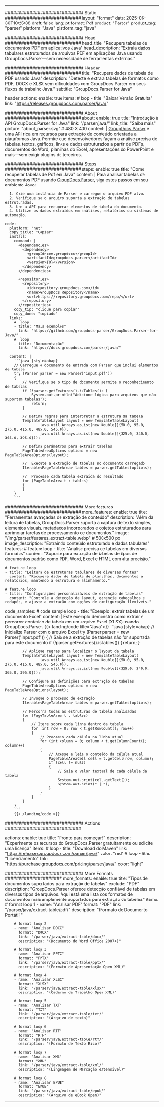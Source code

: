 


---
############################# Static ############################
layout: "format"
date:  2025-06-30T10:25:38
draft: false
lang: pt
format: Pdf
product: "Parser"
product_tag: "parser"
platform: "Java"
platform_tag: "java"

############################# Head ############################
head_title: "Recupere tabelas de documentos PDF em aplicativos Java"
head_description: "Extraia dados tabulares estruturados de arquivos PDF em aplicações Java usando GroupDocs.Parser—sem necessidade de ferramentas externas."

############################# Header ############################
title: "Recupere dados de tabela de PDF usando Java" 
description: "Detecte e extraia tabelas de formatos como PDF, DOCX e XLSX sem dificuldades com GroupDocs.Parser em seus fluxos de trabalho Java."
subtitle: "GroupDocs.Parser for Java" 

header_actions:
  enable: true
  items:
    #  loop
    - title: "Baixar Versão Gratuita"
      link: "https://releases.groupdocs.com/parser/java/"
      
############################# About ############################
about:
    enable: true
    title: "Introdução à API GroupDocs.Parser for Java"
    link: "/parser/java/"
    link_title: "Saiba mais"
    picture: "about_parser.svg" # 480 X 400
    content: |
       [GroupDocs.Parser](/parser/java/) é uma API rica em recursos para extração de conteúdo orientada a plataformas Java. Permite que desenvolvedores façam a análise precisa de tabelas, textos, gráficos, links e dados estruturados a partir de PDFs, documentos do Word, planilhas do Excel, apresentações do PowerPoint e mais—sem exigir plugins de terceiros.

############################# Steps ############################
steps:
    enable: true
    title: "Como recuperar tabelas de Pdf em Java"
    content: |
      Para analisar tabelas de documentos PDF usando [GroupDocs.Parser](/parser/java/), siga estes passos em seu ambiente Java:
      
      1. Crie uma instância de Parser e carregue o arquivo PDF alvo.
      2. Verifique se o arquivo suporta a extração de tabelas estruturadas.
      3. Use a API para recuperar elementos de tabela do documento.
      4. Utilize os dados extraídos em análises, relatórios ou sistemas de automação.
   
    code:
      platform: "net"
      copy_title: "Copiar"
      install:
        command: |
          <dependencies>
            <dependency>
              <groupId>com.groupdocs</groupId>
              <artifactId>groupdocs-parser</artifactId>
              <version>{0}</version>
            </dependency>
          </dependencies>

          <repositories>
            <repository>
              <id>repository.groupdocs.com</id>
              <name>GroupDocs Repository</name>
              <url>https://repository.groupdocs.com/repo/</url>
            </repository>
          </repositories>
        copy_tip: "clique para copiar"
        copy_done: "copiado"
      links:
        #  loop
        - title: "Mais exemplos"
          link: "https://github.com/groupdocs-parser/GroupDocs.Parser-for-Java/"
        #  loop
        - title: "Documentação"
          link: "https://docs.groupdocs.com/parser/java/"
          
      content: |
        ```java {style=abap}
        // Carregue o documento de entrada com Parser que inclui elementos de tabela
        try (Parser parser = new Parser("input.pdf"))
        {
            // Verifique se o tipo de documento permite o reconhecimento de tabelas
            if (!parser.getFeatures().isTables()) {
                System.out.println("Adicione lógica para arquivos que não suportam tabelas");
                return;
            }

            // Defina regras para interpretar a estrutura da tabela
            TemplateTableLayout layout = new TemplateTableLayout(
                    java.util.Arrays.asList(new Double[]{50.0, 95.0, 275.0, 415.0, 485.0, 545.0}),
                    java.util.Arrays.asList(new Double[]{325.0, 340.0, 365.0, 395.0}));

            // Defina parâmetros para extrair tabelas
            PageTableAreaOptions options = new PageTableAreaOptions(layout);

            //  Execute a extração de tabelas no documento carregado
            Iterable<PageTableArea> tables = parser.getTables(options);

            //  Processe cada tabela extraída do resultado
            for (PageTableArea t : tables) 
            {
            }
        }
        ```            

############################# More features ############################
more_features:
  enable: true
  title: "Ferramentas avançadas de extração de conteúdo"
  description: "Além da leitura de tabelas, GroupDocs.Parser suporta a captura de texto simples, elementos visuais, metadados incorporados e objetos estruturados para aprimorar tarefas de processamento de documentos."
  image: "/img/parser/features_extract-table.webp" # 500x500 px
  image_description: "Extraindo conteúdo estruturado e dados tabulares"
  features:
    # feature loop
    - title: "Análise precisa de tabelas em diversos formatos"
      content: "Suporte para extração de tabelas de tipos de documentos padrão como PDF, Word, Excel e HTML com alta precisão."

    # feature loop
    - title: "Leitura de estruturas tabulares de diversas fontes"
      content: "Recupere dados de tabela de planilhas, documentos e relatórios, mantendo a estrutura e alinhamento."

    # feature loop
    - title: "Configurações personalizáveis de extração de tabelas"
      content: "Controle a detecção de layout, gerencie cabeçalhos e rodapés, e ajuste a extração com opções de configuração flexíveis."
      
  code_samples:
    # code sample loop
    - title: "Exemplo: extrair tabelas de um documento Excel"
      content: |
        Este exemplo demonstra como extrair e percorrer conteúdo de tabela em um arquivo Excel (XLSX) usando GroupDocs.Parser.
        {{< landing/code title="Java">}}
        ```java {style=abap}
        //  Inicialize Parser com o arquivo Excel
        try (Parser parser = new Parser("input.pdf"))
        {
            // Saia se a extração de tabelas não for suportada para este documento
            if (!parser.getFeatures().isTables())
            {
                return;
            }

            // Aplique regras para localizar o layout da tabela
            TemplateTableLayout layout = new TemplateTableLayout(
                    java.util.Arrays.asList(new Double[]{50.0, 95.0, 275.0, 415.0, 485.0, 545.0}),
                    java.util.Arrays.asList(new Double[]{325.0, 340.0, 365.0, 395.0}));

            // Configure as definições para extração de tabelas
            PageTableAreaOptions options = new PageTableAreaOptions(layout);

            // Invoque o processo de extração
            Iterable<PageTableArea> tables = parser.getTables(options);

            // Percorra todas as estruturas de tabela analisadas
            for (PageTableArea t : tables)
            {
                // Itere sobre cada linha dentro da tabela
                for (int row = 0; row < t.getRowCount(); row++)
                {
                    // Processo cada célula na linha atual
                    for (int column = 0; column < t.getColumnCount(); column++) 
                    {
                        // Acesse e leia o conteúdo da célula atual
                        PageTableAreaCell cell = t.getCell(row, column);
                        if (cell != null)
                        {
                            // Saia o valor textual de cada célula da tabela
                            System.out.print(cell.getText());
                            System.out.print(" | ");
                        }
                    }
                }
            }
        }
        ```
        {{< /landing/code >}}


############################# Actions ############################

actions:
  enable: true
  title: "Pronto para começar?"
  description: "Experimente os recursos do GroupDocs.Parser gratuitamente ou solicite uma licença"
  items:
    #  loop
    - title: "Download do Maven"
      link: "https://releases.groupdocs.com/parser/java/"
      color: "red"
        #  loop
    - title: "Licenciamento"
      link: "https://purchase.groupdocs.com/pricing/parser/java/"
      color: "light"


############################# More Formats #####################
more_formats:
    enable: true
    title: "Tipos de documentos suportados para extração de tabelas"
    exclude: "PDF"
    description: "GroupDocs.Parser oferece detecção confiável de tabelas em diversos tipos de arquivos. Aqui está uma lista dos formatos de documentos mais amplamente suportados para extração de tabelas."
    items: 
        # format loop 1
        - name: "Analisar PDF"
          format: "PDF"
          link: "/parser/java/extract-table/pdf/"
          description: "(Formato de Documento Portátil)"
          
        # format loop 2
        - name: "Analisar DOCX"
          format: "DOCX"
          link: "/parser/java/extract-table/docx/"
          description: "(Documento do Word Office 2007+)"
          
        # format loop 3
        - name: "Analisar PPTX"
          format: "PPTX"
          link: "/parser/java/extract-table/pptx/"
          description: "(Formato de Apresentação Open XML)"
          
        # format loop 4
        - name: "Analisar XLSX"
          format: "XLSX"
          link: "/parser/java/extract-table/xlsx/"
          description: "(Caderno de Trabalho Open XML)"
          
        # format loop 5
        - name: "Analisar TXT"
          format: "TXT"
          link: "/parser/java/extract-table/txt/"
          description: "(Arquivo de texto)"
          
        # format loop 6
        - name: "Analisar RTF"
          format: "RTF"
          link: "/parser/java/extract-table/rtf/"
          description: "(Formato de Texto Rico)"
          
        # format loop 7
        - name: "Analisar XML"
          format: "XML"
          link: "/parser/java/extract-table/xml/"
          description: "(Linguagem de Marcação eXtensível)"
          
        # format loop 8
        - name: "Analisar EPUB"
          format: "EPUB"
          link: "/parser/java/extract-table/epub/"
          description: "(Arquivo de eBook Open)"
         
          

---